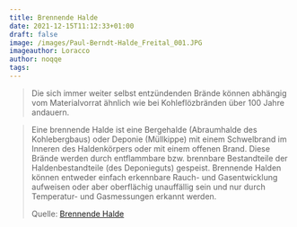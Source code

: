 ```yaml
---
title: Brennende Halde
date: 2021-12-15T11:12:33+01:00
draft: false
image: /images/Paul-Berndt-Halde_Freital_001.JPG
imageauthor: Loracco
author: noqqe
tags:
---
```


> Die sich immer weiter selbst entzündenden Brände können abhängig vom Materialvorrat ähnlich wie bei Kohleflözbränden über 100 Jahre andauern.

> Eine brennende Halde ist eine Bergehalde (Abraumhalde des Kohlebergbaus) oder
> Deponie (Müllkippe) mit einem Schwelbrand im Inneren des Haldenkörpers oder
> mit einem offenen Brand. Diese Brände werden durch entflammbare bzw. brennbare
> Bestandteile der Haldenbestandteile (des Deponieguts) gespeist. Brennende
> Halden können entweder einfach erkennbare Rauch- und Gasentwicklung aufweisen
> oder aber oberflächig unauffällig sein und nur durch Temperatur- und
> Gasmessungen erkannt werden.
>
> Quelle: [Brennende Halde](https://de.wikipedia.org/wiki/Brennende_Halde)
